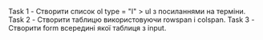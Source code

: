 Task 1 - Створити список ol type = "I" > ul з посиланнями на терміни.
Task 2 - Створити таблицю використовуючи rowspan i colspan.
Task 3 - Створити form всередині якої таблиця з input.